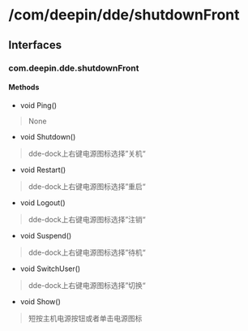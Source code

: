 # /com/deepin/dde/shutdownFront
## Interfaces
### com.deepin.dde.shutdownFront
#### Methods

- void Ping()
> None

- void Shutdown()
> dde-dock上右键电源图标选择”关机“

- void Restart()
> dde-dock上右键电源图标选择”重启“

- void Logout()
> dde-dock上右键电源图标选择”注销“

- void Suspend()
> dde-dock上右键电源图标选择”待机“

- void SwitchUser()
> dde-dock上右键电源图标选择”切换“

- void Show()
> 短按主机电源按钮或者单击电源图标
